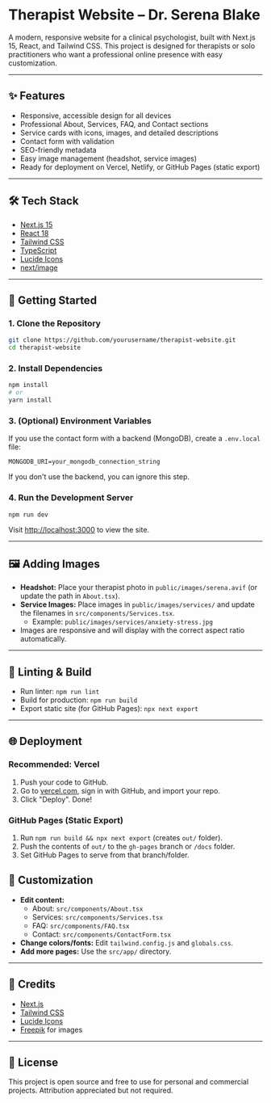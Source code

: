 # Therapist Website – Dr. Serena Blake

A modern, responsive website for a clinical psychologist, built with Next.js 15, React, and Tailwind CSS. This project is designed for therapists or solo practitioners who want a professional online presence with easy customization.

---

## ✨ Features
- Responsive, accessible design for all devices
- Professional About, Services, FAQ, and Contact sections
- Service cards with icons, images, and detailed descriptions
- Contact form with validation
- SEO-friendly metadata
- Easy image management (headshot, service images)
- Ready for deployment on Vercel, Netlify, or GitHub Pages (static export)

---

## 🛠️ Tech Stack
- [Next.js 15](https://nextjs.org/)
- [React 18](https://react.dev/)
- [Tailwind CSS](https://tailwindcss.com/)
- [TypeScript](https://www.typescriptlang.org/)
- [Lucide Icons](https://lucide.dev/)
- [next/image](https://nextjs.org/docs/app/api-reference/components/image)

---

## 🚀 Getting Started

### 1. Clone the Repository
```bash
git clone https://github.com/yourusername/therapist-website.git
cd therapist-website
```

### 2. Install Dependencies
```bash
npm install
# or
yarn install
```

### 3. (Optional) Environment Variables
If you use the contact form with a backend (MongoDB), create a `.env.local` file:
```env
MONGODB_URI=your_mongodb_connection_string
```
If you don't use the backend, you can ignore this step.

### 4. Run the Development Server
```bash
npm run dev
```
Visit [http://localhost:3000](http://localhost:3000) to view the site.

---

## 🖼️ Adding Images
- **Headshot:** Place your therapist photo in `public/images/serena.avif` (or update the path in `About.tsx`).
- **Service Images:** Place images in `public/images/services/` and update the filenames in `src/components/Services.tsx`.
  - Example: `public/images/services/anxiety-stress.jpg`
- Images are responsive and will display with the correct aspect ratio automatically.

---

## 🧹 Linting & Build
- Run linter: `npm run lint`
- Build for production: `npm run build`
- Export static site (for GitHub Pages): `npx next export`

---

## 🌐 Deployment

### **Recommended: Vercel**
1. Push your code to GitHub.
2. Go to [vercel.com](https://vercel.com/), sign in with GitHub, and import your repo.
3. Click "Deploy". Done!

### **GitHub Pages (Static Export)**
1. Run `npm run build && npx next export` (creates `out/` folder).
2. Push the contents of `out/` to the `gh-pages` branch or `/docs` folder.
3. Set GitHub Pages to serve from that branch/folder.

## 📝 Customization
- **Edit content:**
  - About: `src/components/About.tsx`
  - Services: `src/components/Services.tsx`
  - FAQ: `src/components/FAQ.tsx`
  - Contact: `src/components/ContactForm.tsx`
- **Change colors/fonts:** Edit `tailwind.config.js` and `globals.css`.
- **Add more pages:** Use the `src/app/` directory.

---

## 🙏 Credits
- [Next.js](https://nextjs.org/)
- [Tailwind CSS](https://tailwindcss.com/)
- [Lucide Icons](https://lucide.dev/)
- [Freepik](https://freepik.com/) for images

---

## 📄 License
This project is open source and free to use for personal and commercial projects. Attribution appreciated but not required.

